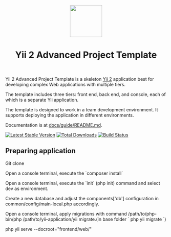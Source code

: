 <p align="center">
    <a href="https://github.com/yiisoft" target="_blank">
        <img src="https://avatars0.githubusercontent.com/u/993323" height="100px">
    </a>
    <h1 align="center">Yii 2 Advanced Project Template</h1>
    <br>
</p>

Yii 2 Advanced Project Template is a skeleton [Yii 2](http://www.yiiframework.com/) application best for
developing complex Web applications with multiple tiers.

The template includes three tiers: front end, back end, and console, each of which
is a separate Yii application.

The template is designed to work in a team development environment. It supports
deploying the application in different environments.

Documentation is at [docs/guide/README.md](docs/guide/README.md).

[![Latest Stable Version](https://img.shields.io/packagist/v/yiisoft/yii2-app-advanced.svg)](https://packagist.org/packages/yiisoft/yii2-app-advanced)
[![Total Downloads](https://img.shields.io/packagist/dt/yiisoft/yii2-app-advanced.svg)](https://packagist.org/packages/yiisoft/yii2-app-advanced)
[![Build Status](https://travis-ci.org/yiisoft/yii2-app-advanced.svg?branch=master)](https://travis-ci.org/yiisoft/yii2-app-advanced)

<h2>Preparing application</h2>
<p>Git clone</p>
<p>Open a console terminal, execute the `composer install` </p>
<p>Open a console terminal, execute the `init` (php init) command and select dev as environment.</p>
<p>Create a new database and adjust the components['db'] configuration in common/config/main-local.php accordingly.</p>
<p>Open a console terminal, apply migrations with command /path/to/php-bin/php /path/to/yii-application/yii migrate.(in base folder ` php yii migrate `)</p>
<p>php yii serve --docroot="frontend/web/"</p>